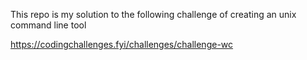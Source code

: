This repo is my solution to the following challenge of creating an unix command line tool

https://codingchallenges.fyi/challenges/challenge-wc
